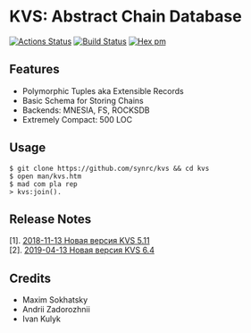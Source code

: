 KVS: Abstract Chain Database
============================

[![Actions Status](https://github.com/synrc/kvs/workflows/mix/badge.svg)](https://github.com/synrc/kvs/actions)
[![Build Status](https://travis-ci.com/synrc/kvs.svg?branch=master)](https://travis-ci.com/synrc/kvs)
[![Hex pm](http://img.shields.io/hexpm/v/kvs.svg?style=flat)](https://hex.pm/packages/kvs)

Features
--------

* Polymorphic Tuples aka Extensible Records
* Basic Schema for Storing Chains
* Backends: MNESIA, FS, ROCKSDB
* Extremely Compact: 500 LOC

Usage
-----

```
$ git clone https://github.com/synrc/kvs && cd kvs
$ open man/kvs.htm
$ mad com pla rep
> kvs:join().
```

Release Notes
-------------

[1]. <a href="https://tonpa.guru/stream/2018/2018-11-13%20Новая%20версия%20KVS.htm">2018-11-13 Новая версия KVS 5.11</a><br>
[2]. <a href="https://tonpa.guru/stream/2019/2019-04-13%20Новая%20версия%20KVS.htm">2019-04-13 Новая версия KVS 6.4</a>

Credits
-------

* Maxim Sokhatsky
* Andrii Zadorozhnii
* Ivan Kulyk
